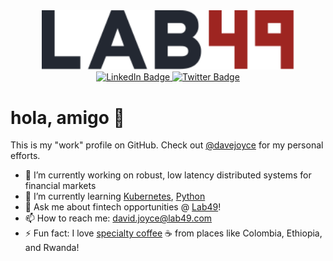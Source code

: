 <div id="header" align="center">
    <img  src="img/lab49-logo.svg" width="80%" />
</div>
<div id="badges" align="center">
  <a href="https://linkedin.com/in/davejoyce">
    <img src="https://img.shields.io/badge/LinkedIn-blue?style=plastic&logo=linkedin&logoColor=white" alt="LinkedIn Badge"/>
  </a>
  <a href="https://twitter.com/davejoyce">
    <img src="https://img.shields.io/badge/Twitter-blue?style=plastic&logo=twitter&logoColor=white" alt="Twitter Badge"/>
  </a>
</div>

# hola, amigo :wave:

This is my "work" profile on GitHub. Check out [@davejoyce](https://github.com/davejoyce) for my personal efforts.

- 🔭 I’m currently working on robust, low latency distributed systems for financial markets
- 🌱 I’m currently learning [Kubernetes](https://kubernetes.io/), [Python](https://www.python.org/)
- 💬 Ask me about fintech opportunities @ [Lab49](https://lab49.com/)!
- 📫 How to reach me: david.joyce@lab49.com
- ⚡ Fun fact: I love [specialty coffee](https://sca.coffee/) :coffee: from places like Colombia, Ethiopia, and Rwanda!

<!--
**davejoyce-lab49/davejoyce-lab49** is a ✨ _special_ ✨ repository because its `README.md` (this file) appears on your GitHub profile.

Here are some ideas to get you started:

- 🔭 I’m currently working on ...
- 🌱 I’m currently learning ...
- 👯 I’m looking to collaborate on ...
- 🤔 I’m looking for help with ...
- 💬 Ask me about ...
- 📫 How to reach me: ...
- 😄 Pronouns: ...
- ⚡ Fun fact: ...
-->
